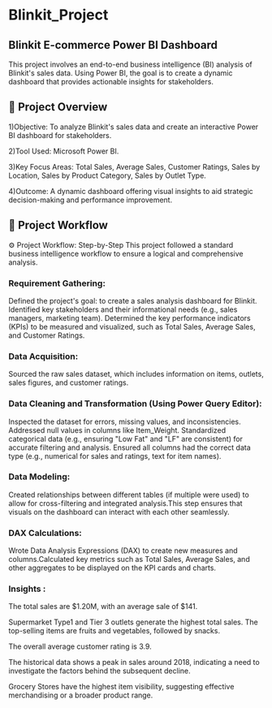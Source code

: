 # Blinkit_Project
## Blinkit E-commerce Power BI Dashboard

This project involves an end-to-end business intelligence (BI) analysis of Blinkit's sales data. Using Power BI, the goal is to create a dynamic dashboard that provides actionable insights for stakeholders.

## 📌  Project Overview

1)Objective: To analyze Blinkit's sales data and create an interactive Power BI dashboard for stakeholders.

2)Tool Used: Microsoft Power BI.

3)Key Focus Areas: Total Sales, Average Sales, Customer Ratings, Sales by Location, Sales by Product Category, Sales by Outlet Type.

4)Outcome: A dynamic dashboard offering visual insights to aid strategic decision-making and performance improvement.

## 🔧 Project Workflow

⚙️ Project Workflow: Step-by-Step
This project followed a standard business intelligence workflow to ensure a logical and comprehensive analysis.

### Requirement Gathering:

Defined the project's goal: to create a sales analysis dashboard for Blinkit.
Identified key stakeholders and their informational needs (e.g., sales managers, marketing team).
Determined the key performance indicators (KPIs) to be measured and visualized, such as Total Sales, Average Sales, and Customer Ratings.

### Data Acquisition:

Sourced the raw sales dataset, which includes information on items, outlets, sales figures, and customer ratings.

### Data Cleaning and Transformation (Using Power Query Editor):

 Inspected the dataset for errors, missing values, and inconsistencies.
 Addressed null values in columns like Item_Weight.
 Standardized categorical data (e.g., ensuring "Low Fat" and "LF" are consistent) for accurate filtering and analysis.
 Ensured all columns had the correct data type (e.g., numerical for sales and ratings, text for item names).

### Data Modeling:

Created relationships between different tables (if multiple were used) to allow for cross-filtering and integrated analysis.This step ensures that visuals on the dashboard can interact with each other seamlessly.

### DAX Calculations:

Wrote Data Analysis Expressions (DAX) to create new measures and columns.Calculated key metrics such as Total Sales, Average Sales, and other aggregates to be displayed on the KPI cards and charts.


### Insights :

The total sales are $1.20M, with an average sale of $141.

Supermarket Type1 and Tier 3 outlets generate the highest total sales. The top-selling items are fruits and vegetables, followed by snacks.

 The overall average customer rating is 3.9.

The historical data shows a peak in sales around 2018, indicating a need to investigate the factors behind the subsequent decline.

 Grocery Stores have the highest item visibility, suggesting effective merchandising or a broader product range.
